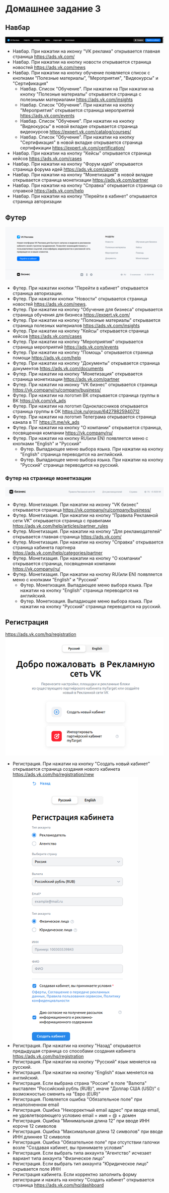 # Домашнее задание 3

## Навбар 
![img.png](static/navbar.png)

- Навбар. При нажатии на иконку "VK реклама" открывается главная страница https://ads.vk.com/
- Навбар. При нажатии на кнопку новости открывается страница новостей https://ads.vk.com/news
- Навбар. При нажатии на кнопку обучение появляется список с кнопками "Полезные материалы", "Мероприятия", "Видеокурсы" и "Сертификация"
    - Навбар. Список "Обучение". При нажатии на При нажатии на кнопку "Полезные материалы" открывается страница с полезными материалами https://ads.vk.com/insights
    - Навбар. Список "Обучение". При нажатии на кнопку "Мероприятия" открывается страница мероприятий https://ads.vk.com/events
    - Навбар. Список "Обучение". При нажатии на кнопку "Видеокурсы" в новой вкладке открывается страница видеокурсов https://expert.vk.com/catalog/courses/
    - Навбар. Список "Обучение". При нажатии на кнопку "Сертификация" в новой вкладке открывается страница сертификации https://expert.vk.com/certification/
- Навбар. При нажатии на кнопку "Кейсы" открывается страница кейсов https://ads.vk.com/cases
- Навбар. При нажатии на кнопку "Форум идей" открывается страница форума идей https://ads.vk.com/upvote
- Навбар. При нажатии на кнопку "Монетизация" в новой вкладке открывается страница монетизации https://ads.vk.com/partner
- Навбар. При нажатии на кнопку "Справка" открывается страница со справкой https://ads.vk.com/help
- Навбар. При нажатии на кнопку "Перейти в кабинет" открывается страница авторизации 

## Футер
![img.png](static/footer.png)

- Футер. При нажатии кнопки "Перейти в кабинет" открывается страница авторизации. 
- Футер. При нажатии кнопки "Новости" открывается страница новостей https://ads.vk.com/news. 
- Футер. При нажатии на кнопку "Обучение для бизнеса" открывается страница обучения для бизнеса https://expert.vk.com/
- Футер. При нажатии на кнопку "Полезные материалы" открывается страница полезных материалов https://ads.vk.com/insights
- Футер. При нажатии на кнопку "Кейсы" открывается страница кейсов https://ads.vk.com/cases
- Футер. При нажатии на кнопку "Мероприятия" открывается страница мероприятий https://ads.vk.com/events
- Футер. При нажатии на кнопку "Помощь" открывается страница помощи https://ads.vk.com/help
- Футер. При нажатии на кнопку "Документы" открывается страница документов https://ads.vk.com/documents
- Футер. При нажатии на кнопку "Монетизация" открывается страница монетизации https://ads.vk.com/partner
- Футер. При нажатии на иконку "VK бизнес" открывается страница https://vk.company/ru/company/business/
- Футер. При нажатии на логотип ВК открывается страница группы в ВК https://vk.com/vk_ads
- Футер. При нажатии на логотип Одноклассников открывается страница группы в ОК https://ok.ru/group/64279825940712
- Футер. При нажатии на логотип Телеграма открывается страница канала в ТГ https://t.me/vk_ads
- Футер. При нажатии на кнопку "О компании" открывается страница, посвященная компании https://vk.company/ru/
- Футер. При нажатии на кнопку RU(или EN) появляется меню с кнопками "English" и "Русский"
  - Футер. Выпадающее меню выбора языка. При нажатии на кнопку "English" страница переводится на английский.
  - Футер. Выпадающее меню выбора языка. При нажатии на кнопку "Русский" страница переводится на русский.
### Футер на странице монетизации
![img.png](static/monetization_footer.png)
- Футер. Монетизация. При нажатии на иконку "VK бизнес" открывается страница https://vk.company/ru/company/business/
- Футер. Монетизация. При нажатии на кнопку "Правила Рекламной сети VK" открывается страница с правилами https://ads.vk.com/help/articles/partner_rules
- Футер. Монетизация. При нажатии на кнопку "Для рекламодателей" открывается главная страница https://ads.vk.com/
- Футер. Монетизация. При нажатии на кнопку "Справка" открывается страница кабинета партнера https://ads.vk.com/help/categories/partner
- Футер. Монетизация. При нажатии на кнопку "О компании" открывается страница, посвященная компании https://vk.company/ru/
- Футер. Монетизация. При нажатии на кнопку RU(или EN) появляется меню с кнопками "English" и "Русский"
  - Футер. Монетизация. Выпадающее меню выбора языка. При нажатии на кнопку "English" страница переводится на английский.
  - Футер. Монетизация. Выпадающее меню выбора языка. При нажатии на кнопку "Русский" страница переводится на русский.

## Регистрация
https://ads.vk.com/hq/registration
![img.png](static/registration.png)
- Регистрация. При нажатии на кнопку "Создать новый кабинет" открывается страница создания нового кабинета https://ads.vk.com/hq/registration/new
![img.png](static/reg_form.png)
- Регистрация. При нажатии на кнопку "Назад" открывается предыдущая страница со способами создания кабинета https://ads.vk.com/hq/registration
- Регистрация. При нажатии на кнопку "Русский" язык меняется на русский.
- Регистрация. При нажатии на кнопку "English" язык меняется на английский.
- Регистрация. Если выбрана страна "Россия" в поле "Валюта" выставлен "Российский рубль (RUB)", иначе "Доллар США (USD)"
с возможностью сменить на "Евро (EUR)"
- Регистрация. Появляется ошибка "Обязательное поле" при незаполненном email
- Регистрация. Ошибка "Некорректный email адрес" при вводе email, не удовлетворяющего условию email = имя + @ + домен
- Регистрация. Ошибка "Минимальная длина 12" при вводе ИНН короче 12 символов
- Регистрация. Ошибка "Максимальная длина 12 символов" при вводе ИНН длиннее 12 символов
- Регистрация. Ошибка "Обязательное поле" при отсутствии галочки возле "Создавая кабинет, вы принимаете условия"
- Регистрация. Если выбрать типа аккаунта "Агентство" исчезает вариант типа аккаунта "Физическое лицо"
- Регистрация. Если выбрать тип аккаунта "Юридическое лицо" скрывается поле ИНН
- Регистрация кабинета. Если корректно заполнить форму регистрации и нажать на кнопку "Создать кабинет" 
открывается страница https://ads.vk.com/hq/dashboard